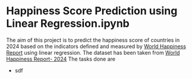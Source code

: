 # Happiness Score Prediction using Linear Regression.ipynb
The aim of this project is to predict the happiness score of countries in 2024 based on the indicators defined and measured by [World Happiness Report](https://worldhappiness.report/) using linear regression. 
The dataset has been taken from [World Happiness Report- 2024](https://www.kaggle.com/datasets/jainaru/world-happiness-report-2024-yearly-updated?select=World-happiness-report-updated_2024.cs) 
The tasks done are
* sdf
